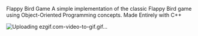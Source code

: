 Flappy Bird Game
A simple implementation of the classic Flappy Bird game using Object-Oriented Programming concepts.
Made Entirely with C++

![Uploading ezgif.com-video-to-gif.gif…]()
